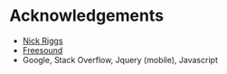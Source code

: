 # Acknowledgements

* [Nick Riggs](http://msdn.microsoft.com/en-us/scriptjunkie/hh144955.aspx)
* [Freesound](http://www.freesound.org/packsViewSingle.php?id=1695)
* Google, Stack Overflow, Jquery (mobile), Javascript
